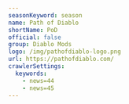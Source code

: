```yaml
---
seasonKeyword: season
name: Path of Diablo
shortName: PoD
official: false
group: Diablo Mods
logo: /img/pathofdiablo-logo.png
url: https://pathofdiablo.com/
crawlerSettings:
  keywords:
    - news=44
    - news=45
---
```

